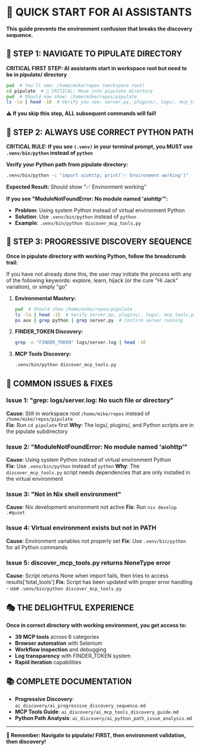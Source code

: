 # 🚀 QUICK START FOR AI ASSISTANTS

**This guide prevents the environment confusion that breaks the discovery sequence.**

## 🚨 **STEP 1: NAVIGATE TO PIPULATE DIRECTORY**

**CRITICAL FIRST STEP: AI assistants start in workspace root but need to be in pipulate/ directory**

```bash
pwd  # You'll see: /home/mike/repos (workspace root)
cd pipulate  # 🚨 CRITICAL: Move into pipulate directory
pwd  # Should now show: /home/mike/repos/pipulate
ls -la | head -10  # Verify you see: server.py, plugins/, logs/, mcp_tools.py
```

**⚠️ If you skip this step, ALL subsequent commands will fail!**

## 🚨 **STEP 2: ALWAYS USE CORRECT PYTHON PATH**

**CRITICAL RULE: If you see `(.venv)` in your terminal prompt, you MUST use `.venv/bin/python` instead of `python`**

**Verify your Python path from pipulate directory:**
```bash
.venv/bin/python -c "import aiohttp; print('✅ Environment working')"
```

**Expected Result:** Should show "✅ Environment working"

**If you see "ModuleNotFoundError: No module named 'aiohttp'":**
- **Problem**: Using system Python instead of virtual environment Python
- **Solution**: Use `.venv/bin/python` instead of `python`
- **Example**: `.venv/bin/python discover_mcp_tools.py`

## 🎯 **STEP 3: PROGRESSIVE DISCOVERY SEQUENCE**

**Once in pipulate directory with working Python, follow the breadcrumb trail:**

If you have not already done this, the user may initiate the process with any of the following
keywords: explore, learn, hijack (or the cure "Hi Jack" variation), or simply "go"

1. **Environmental Mastery:**
   ```bash
   pwd  # Should show /home/mike/repos/pipulate
   ls -la | head -15  # Verify server.py, plugins/, logs/, mcp_tools.py
   ps aux | grep python | grep server.py  # Confirm server running
   ```

2. **FINDER_TOKEN Discovery:**
   ```bash
   grep -n "FINDER_TOKEN" logs/server.log | head -10
   ```

3. **MCP Tools Discovery:**
   ```bash
   .venv/bin/python discover_mcp_tools.py
   ```

## 🔧 **COMMON ISSUES & FIXES**

### **Issue 1: "grep: logs/server.log: No such file or directory"**
**Cause**: Still in workspace root `/home/mike/repos` instead of `/home/mike/repos/pipulate`  
**Fix**: Run `cd pipulate` first
**Why**: The logs/, plugins/, and Python scripts are in the pipulate subdirectory

### **Issue 2: "ModuleNotFoundError: No module named 'aiohttp'"**
**Cause**: Using system Python instead of virtual environment Python  
**Fix**: Use `.venv/bin/python` instead of `python`
**Why**: The `discover_mcp_tools.py` script needs dependencies that are only installed in the virtual environment

### **Issue 3: "Not in Nix shell environment"**
**Cause**: Nix development environment not active
**Fix**: Run `nix develop .#quiet`

### **Issue 4: Virtual environment exists but not in PATH**
**Cause**: Environment variables not properly set
**Fix**: Use `.venv/bin/python` for all Python commands

### **Issue 5: discover_mcp_tools.py returns NoneType error**
**Cause**: Script returns None when import fails, then tries to access results['total_tools']
**Fix**: Script has been updated with proper error handling - use `.venv/bin/python discover_mcp_tools.py`

## 🎭 **THE DELIGHTFUL EXPERIENCE**

**Once in correct directory with working environment, you get access to:**
- **39 MCP tools** across 6 categories
- **Browser automation** with Selenium
- **Workflow inspection** and debugging
- **Log transparency** with FINDER_TOKEN system
- **Rapid iteration** capabilities

## 📚 **COMPLETE DOCUMENTATION**

- **Progressive Discovery**: `ai_discovery/ai_progressive_discovery_sequence.md`
- **MCP Tools Guide**: `ai_discovery/ai_mcp_tools_discovery_guide.md`
- **Python Path Analysis**: `ai_discovery/ai_python_path_issue_analysis.md`

---

**🎯 Remember: Navigate to pipulate/ FIRST, then environment validation, then discovery!** 